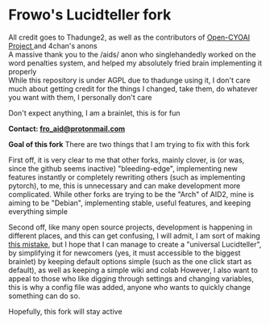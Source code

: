 # Frowo's Lucidteller fork

All credit goes to Thadunge2, as well as the contributors of <a href="https://www.github.com/VBPXKSMI/Open-CYOAI-Project">Open-CYOAI Project </a> and 4chan's anons<br>
A massive thank you to the /aids/ anon who singlehandedly worked on the word penalties system, and helped my absolutely fried brain implementing it properly <br>
While this repository is under AGPL due to thadunge using it, I don't care much about getting credit for the things I changed, take them, do whatever you want with them, I personally don't care

Don't expect anything, I am a brainlet, this is for fun

**Contact: fro_aid@protonmail.com**

**Goal of this fork**
There are two things that I am trying to fix with this fork

First off, it is very clear to me that other forks, mainly clover, is (or was, since the github seems inactive) "bleeding-edge", implementing new features instantly or completely rewriting others (such as implementing pytorch), to me, this is unnecessary and can make development more complicated.
While other forks are trying to be the "Arch" of AID2, mine is aiming to be "Debian", implementing stable, useful features, and keeping everything simple

Second off, like many open source projects, development is happening in different places, and this can get confusing, I will admit, I am sort of making <a href="https://imgs.xkcd.com/comics/standards.png">this mistake</a>, but I hope that I can manage to create a "universal Lucidteller", by simplifying it for newcomers (yes, it must accessible to the biggest brainlet) by keeping default options simple (such as the one click start as default), as well as keeping a simple wiki and colab 
However, I also want to appeal to those who like digging through settings and changing variables, this is why a config file was added, anyone who wants to quickly change something can do so.

Hopefully, this fork will stay active
